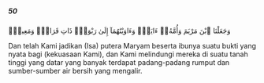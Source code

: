 ##### 50

<span class="ayah">وَجَعَلْنَا ٱبْنَ مَرْيَمَ وَأُمَّهُۥٓ ءَايَةًۭ وَءَاوَيْنَٰهُمَآ إِلَىٰ رَبْوَةٍۢ ذَاتِ قَرَارٍۢ وَمَعِينٍۢ</span>

<span class="ayah_translation">Dan telah Kami jadikan (Isa) putera Maryam beserta ibunya suatu bukti yang nyata bagi (kekuasaan Kami), dan Kami melindungi mereka di suatu tanah tinggi yang datar yang banyak terdapat padang-padang rumput dan sumber-sumber air bersih yang mengalir.</span>
